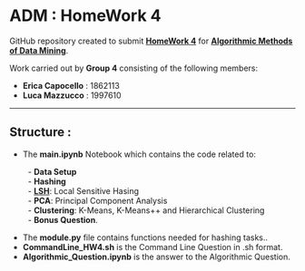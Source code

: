 # ADM : HomeWork 4

GitHub repository created to submit **[HomeWork 4](https://github.com/lucamaiano/ADM/tree/master/2022/Homework_4)** for [**Algorithmic Methods of Data Mining**](http://aris.me/index.php/data-mining-ds-2022).

Work carried out by **Group 4** consisting of the following members:

- **Erica Capocello** : 1862113
- **Luca Mazzucco** : 1997610

------------------------------------------

## Structure :

- The **main.ipynb** Notebook which contains the code related to:

&ensp;&thinsp;&ensp;&thinsp;&ensp;&thinsp; - **Data Setup**\
&ensp;&thinsp;&ensp;&thinsp;&ensp;&thinsp; - **Hashing**\
&ensp;&thinsp;&ensp;&thinsp;&ensp;&thinsp; - [**LSH**](https://www.learndatasci.com/tutorials/building-recommendation-engine-locality-sensitive-hashing-lsh-python/): Local Sensitive Hasing\
&ensp;&thinsp;&ensp;&thinsp;&ensp;&thinsp; - **PCA**: Principal Component Analysis\
&ensp;&thinsp;&ensp;&thinsp;&ensp;&thinsp; - **Clustering**: K-Means, K-Means++ and Hierarchical Clustering\
&ensp;&thinsp;&ensp;&thinsp;&ensp;&thinsp; - **Bonus Question**.

- The **module.py** file contains functions needed for hashing tasks..
- **CommandLine_HW4.sh** is the Command Line Question in .sh format.
- **Algorithmic_Question.ipynb** is the answer to the Algorithmic Question.
